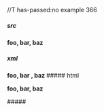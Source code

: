 //T has-passed:no
example 366
##### src
__foo, __bar__, baz__
##### xml
<?xml version="1.0" encoding="UTF-8"?>
<!DOCTYPE document SYSTEM "CommonMark.dtd">
<document xmlns="http://commonmark.org/xml/1.0">
  <paragraph>
    <strong>
      <text>foo, </text>
      <strong>
        <text>bar</text>
      </strong>
      <text>, baz</text>
    </strong>
  </paragraph>
</document>
##### html
<p><strong>foo, <strong>bar</strong>, baz</strong></p>
#####
